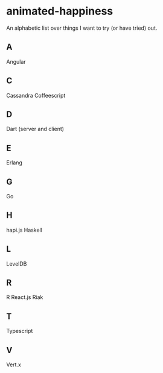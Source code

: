 animated-happiness
==================

An alphabetic list over things I want to try (or have tried) out.

## A
Angular

## C
Cassandra
Coffeescript

## D
Dart (server and client)

## E
Erlang

## G
Go

## H
hapi.js
Haskell

## L
LevelDB

## R
R
React.js
Riak

## T
Typescript

## V
Vert.x
